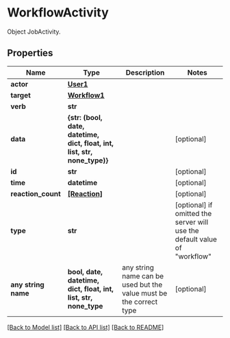 # WorkflowActivity

Object JobActivity.

## Properties
Name | Type | Description | Notes
------------ | ------------- | ------------- | -------------
**actor** | [**User1**](User1.md) |  | 
**target** | [**Workflow1**](Workflow1.md) |  | 
**verb** | **str** |  | 
**data** | **{str: (bool, date, datetime, dict, float, int, list, str, none_type)}** |  | [optional] 
**id** | **str** |  | [optional] 
**time** | **datetime** |  | [optional] 
**reaction_count** | [**[Reaction]**](Reaction.md) |  | [optional] 
**type** | **str** |  | [optional]  if omitted the server will use the default value of "workflow"
**any string name** | **bool, date, datetime, dict, float, int, list, str, none_type** | any string name can be used but the value must be the correct type | [optional]

[[Back to Model list]](../README.md#documentation-for-models) [[Back to API list]](../README.md#documentation-for-api-endpoints) [[Back to README]](../README.md)



